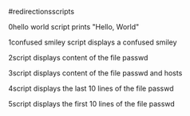 #redirectionsscripts

0hello world
script prints "Hello, World"

1confused smiley
script displays a confused smiley

2script displays content of the file passwd

3script displays content of the file passwd and hosts

4script displays the last 10 lines of the file passwd

5script displays the first 10 lines of the file passwd





